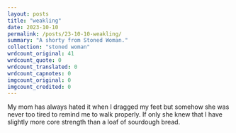 ```yaml
---
layout: posts
title: "weakling"
date: 2023-10-10
permalink: /posts/23-10-10-weakling/
summary: "A shorty from Stoned Woman."
collection: "stoned woman"
wrdcount_original: 41
wrdcount_quote: 0
wrdcount_translated: 0
wrdcount_capnotes: 0
imgcount_original: 0
imgcount_credited: 0
---
```

My mom has always hated it when I dragged my feet but somehow she was never too tired to remind me to walk properly. If only she knew that I have slightly more core strength than a loaf of sourdough bread.
